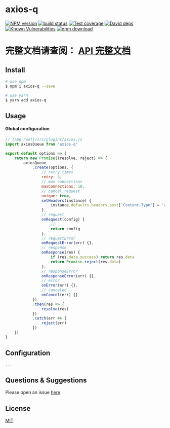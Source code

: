 # axios-q

[![NPM version][npm-image]][npm-url]
[![build status][travis-image]][travis-url]
[![Test coverage][codecov-image]][codecov-url]
[![David deps][david-image]][david-url]
[![Known Vulnerabilities][snyk-image]][snyk-url]
[![npm download][download-image]][download-url]

[npm-image]: https://img.shields.io/npm/v/axios-q.svg?style=flat-square
[npm-url]: https://npmjs.org/package/axios-q
[travis-image]: https://travis-ci.org/saqqdy/axios-q.svg?branch=master
[travis-url]: https://travis-ci.org/saqqdy/axios-q
[codecov-image]: https://img.shields.io/codecov/c/github/saqqdy/axios-q.svg?style=flat-square
[codecov-url]: https://codecov.io/github/saqqdy/axios-q?branch=master
[david-image]: https://img.shields.io/david/saqqdy/axios-q.svg?style=flat-square
[david-url]: https://david-dm.org/saqqdy/axios-q
[snyk-image]: https://snyk.io/test/npm/axios-q/badge.svg?style=flat-square
[snyk-url]: https://snyk.io/test/npm/axios-q
[download-image]: https://img.shields.io/npm/dm/axios-q.svg?style=flat-square
[download-url]: https://npmjs.org/package/axios-q

# **完整文档请查阅： [API 完整文档](./docs/modules.md)**

## Install

```bash
# use npm
$ npm i axios-q --save

# use yarn
$ yarn add axios-q
```

## Usage

#### Global configuration

```js
// {app_root}/src/plugins/axios.js
import axiosQueue from 'axios-q'

export default options => {
    return new Promise((resolve, reject) => {
        axiosQueue
            .create(options, {
                // retry times
                retry: 3,
                // max connections
                maxConnections: 10,
                // cancel request
                unique: true,
                setHeaders(instance) {
                    instance.defaults.headers.post['Content-Type'] = 'application/x-www-form-urlencoded'
                },
                // request
                onRequest(config) {
                    //
                    return config
                },
                // requestError
                onRequestError(err) {},
                // response
                onResponse(res) {
                    if (res.data.success) return res.data
                    return Promise.reject(res.data)
                },
                // responseError
                onResponseError(err) {},
                // error
                onError(err) {},
                // canceled
                onCancel(err) {}
            })
            .then(res => {
                resolve(res)
            })
            .catch(err => {
                reject(err)
            })
    })
}
```

## Configuration

```
...
```

## Questions & Suggestions

Please open an issue [here](https://github.com/saqqdy/axios-q/issues).

## License

[MIT](LICENSE)
